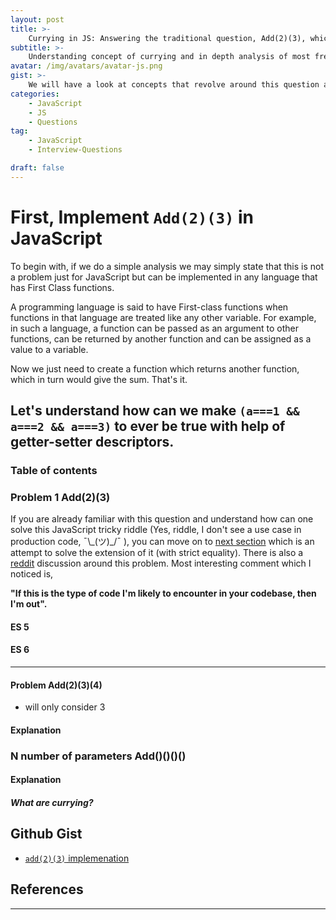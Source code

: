 ```yaml
---
layout: post
title: >-
    Currying in JS: Answering the traditional question, Add(2)(3), which gives sum of both numbers.
subtitle: >-
    Understanding concept of currying and in depth analysis of most frequest interview question around it
avatar: /img/avatars/avatar-js.png
gist: >-
    We will have a look at concepts that revolve around this question and progressively take it to next level.
categories:
    - JavaScript
    - JS
    - Questions
tag:
    - JavaScript
    - Interview-Questions

draft: false
---
```


# First, Implement `Add(2)(3)` in JavaScript

To begin with, if we do a simple analysis we may simply state that this is not a problem just for JavaScript but can be implemented in any language that has First Class functions.

A programming language is said to have First-class functions when functions in that language are treated like any other variable. For example, in such a language, a function can be passed as an argument to other functions, can be returned by another function and can be assigned as a value to a variable.

Now we just need to create a function which returns another function, which in turn would give the sum. That's it.

## Let's understand how can we make `(a===1 && a===2 && a===3)` to ever be true with help of getter-setter descriptors.

### Table of contents

<!-- toc -->

<!-- tocstop -->

### Problem 1 Add(2)(3)

If you are already familiar with this question and understand how can one solve this JavaScript tricky riddle (Yes, riddle, I don't see a use case in production code, ¯\\\_(ツ)\_/¯ ), you can move on to [next section](#problem-a1--a2--a3-strict-comparison) which is an attempt to solve the extension of it (with strict equality).
There is also a [reddit](https://www.reddit.com/r/javascript/comments/7r0i00/can_a_1_a_2_a3_ever_evaluate_to_true/) discussion around this problem. Most interesting comment which I noticed is,

<strong>"If this is the type of code I'm likely to encounter in your codebase, then I'm out".</strong>

#### ES 5

#### ES 6

---

#### Problem Add(2)(3)(4)

-   will only consider 3

#### Explanation

### N number of parameters Add()()()()

#### Explanation

##### What are currying?

## Github Gist

-   [`add(2)(3)` implemenation](https://gist.github.com/anubhavsrivastava/9baa61b12abe8d8a952f762f886e477b)

## References

---
